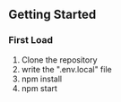 ## Getting Started
### First Load
1. Clone the repository
2. write the ".env.local" file
3. npm install
4. npm start

